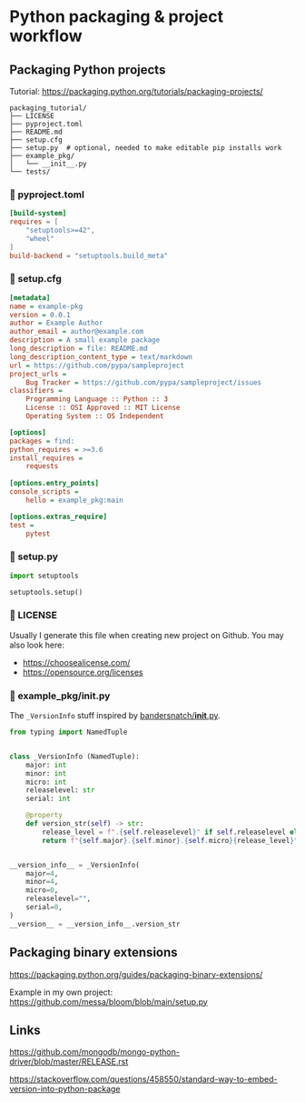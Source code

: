 Python packaging & project workflow
===================================

Packaging Python projects
-------------------------

Tutorial: https://packaging.python.org/tutorials/packaging-projects/

```
packaging_tutorial/
├── LICENSE
├── pyproject.toml
├── README.md
├── setup.cfg
├── setup.py  # optional, needed to make editable pip installs work
├── example_pkg/
│   └── __init__.py
└── tests/
```

### 📃 pyproject.toml

```toml
[build-system]
requires = [
    "setuptools>=42",
    "wheel"
]
build-backend = "setuptools.build_meta"
```

### 📃 setup.cfg

```ini
[metadata]
name = example-pkg
version = 0.0.1
author = Example Author
author_email = author@example.com
description = A small example package
long_description = file: README.md
long_description_content_type = text/markdown
url = https://github.com/pypa/sampleproject
project_urls =
    Bug Tracker = https://github.com/pypa/sampleproject/issues
classifiers =
    Programming Language :: Python :: 3
    License :: OSI Approved :: MIT License
    Operating System :: OS Independent

[options]
packages = find:
python_requires = >=3.6
install_requires =
    requests
    
[options.entry_points]
console_scripts =
    hello = example_pkg:main

[options.extras_require]
test =
    pytest
```

### 📃 setup.py

```python
import setuptools

setuptools.setup()
```

### 📃 LICENSE

Usually I generate this file when creating new project on Github. You may also look here:

- https://choosealicense.com/
- https://opensource.org/licenses


### 📃 example_pkg/__init__.py

The `_VersionInfo` stuff inspired by [bandersnatch/__init__.py](https://github.com/pypa/bandersnatch/blob/master/src/bandersnatch/__init__.py).

```python
from typing import NamedTuple


class _VersionInfo (NamedTuple):
    major: int
    minor: int
    micro: int
    releaselevel: str
    serial: int

    @property
    def version_str(self) -> str:
        release_level = f".{self.releaselevel}" if self.releaselevel else ""
        return f"{self.major}.{self.minor}.{self.micro}{release_level}"


__version_info__ = _VersionInfo(
    major=4,
    minor=4,
    micro=0,
    releaselevel="",
    serial=0,
)
__version__ = __version_info__.version_str
```



Packaging binary extensions
---------------------------

https://packaging.python.org/guides/packaging-binary-extensions/

Example in my own project: https://github.com/messa/bloom/blob/main/setup.py


Links
-----

https://github.com/mongodb/mongo-python-driver/blob/master/RELEASE.rst

https://stackoverflow.com/questions/458550/standard-way-to-embed-version-into-python-package

